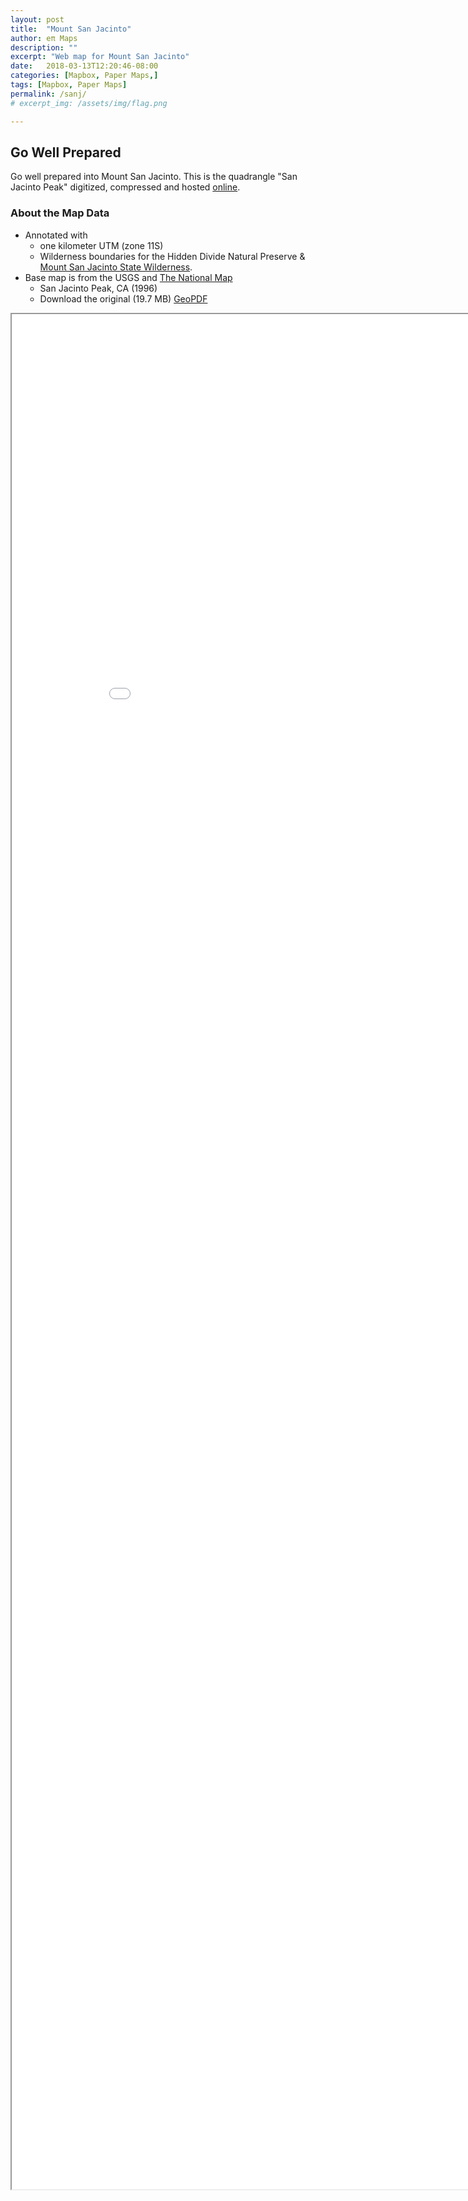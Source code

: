 ```yaml
---
layout: post
title:  "Mount San Jacinto"
author: eπ Maps
description: ""
excerpt: "Web map for Mount San Jacinto"
date:   2018-03-13T12:20:46-08:00
categories: [Mapbox, Paper Maps,]
tags: [Mapbox, Paper Maps]
permalink: /sanj/
# excerpt_img: /assets/img/flag.png

---
```



## Go Well Prepared

Go well prepared into Mount San Jacinto.  This is the quadrangle "San Jacinto Peak" digitized, compressed and hosted [online](http://mapbox.com).

### About the Map Data

* Annotated with
  * one kilometer UTM (zone 11S)
  * Wilderness boundaries for the Hidden Divide Natural Preserve & [Mount San Jacinto State Wilderness](http://www.parks.ca.gov/?page_id=636).
* Base map is from the USGS and [The National Map](http://nationalmap.gov/)
  * San Jacinto Peak, CA (1996)
  * Download the original (19.7 MB)  [GeoPDF](https://prd-tnm.s3.amazonaws.com/StagedProducts/Maps/HistoricalTopo/PDF/CA/24000/CA_San%20Jacinto%20Peak_101981_1996_24000_geo.pdf)


<iframe allowfullscreen="true" mozallowfullscreen="true" webkitallowfullscreen="true"
  style="height: 75vh; width: 95vw;"
  src="/epi-maps.html?t=San%20Jacinto&Z=16.5&style=San-Bernardino-NF(cjf49csew13ey2sp3kdl4fsmz)&w=-117&s=33.375&e=-116.125&n=34&authkey=278314/#14/33.81026/-116.65019"
  >
  <p>Your browser does not support iframes.</p>
</iframe>
